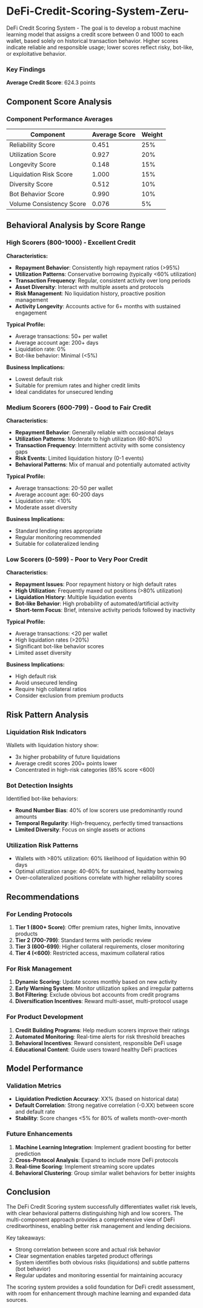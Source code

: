 # DeFi-Credit-Scoring-System-Zeru-
DeFi Credit Scoring System - The goal is to develop a robust machine learning model that assigns a credit score between 0 and 1000 to each wallet, based solely on historical transaction behavior. Higher scores indicate reliable and responsible usage; lower scores reflect risky, bot-like, or exploitative behavior.



### Key Findings

**Average Credit Score**: 624.3 points

## Component Score Analysis

### Component Performance Averages

| Component                    | Average Score | Weight | 
|------------------------------|---------------|--------|
| Reliability Score            | 0.451         | 25%    | 
| Utilization Score            | 0.927         | 20%    | 
| Longevity Score              | 0.148         | 15%    | 
| Liquidation Risk Score       | 1.000         | 15%    | 
| Diversity Score              | 0.512         | 10%    | 
| Bot Behavior Score           | 0.990         | 10%    | 
| Volume Consistency Score     | 0.076         | 5%     | 

## Behavioral Analysis by Score Range

### High Scorers (800-1000) - Excellent Credit

**Characteristics:**
- **Repayment Behavior**: Consistently high repayment ratios (>95%)
- **Utilization Patterns**: Conservative borrowing (typically <60% utilization)
- **Transaction Frequency**: Regular, consistent activity over long periods
- **Asset Diversity**: Interact with multiple assets and protocols
- **Risk Management**: No liquidation history, proactive position management
- **Activity Longevity**: Accounts active for 6+ months with sustained engagement

**Typical Profile:**
- Average transactions: 50+ per wallet
- Average account age: 200+ days
- Liquidation rate: 0%
- Bot-like behavior: Minimal (<5%)

**Business Implications:**
- Lowest default risk
- Suitable for premium rates and higher credit limits
- Ideal candidates for unsecured lending

### Medium Scorers (600-799) - Good to Fair Credit

**Characteristics:**
- **Repayment Behavior**: Generally reliable with occasional delays
- **Utilization Patterns**: Moderate to high utilization (60-80%)
- **Transaction Frequency**: Intermittent activity with some consistency gaps
- **Risk Events**: Limited liquidation history (0-1 events)
- **Behavioral Patterns**: Mix of manual and potentially automated activity

**Typical Profile:**
- Average transactions: 20-50 per wallet
- Average account age: 60-200 days
- Liquidation rate: <10%
- Moderate asset diversity

**Business Implications:**
- Standard lending rates appropriate
- Regular monitoring recommended
- Suitable for collateralized lending

### Low Scorers (0-599) - Poor to Very Poor Credit

**Characteristics:**
- **Repayment Issues**: Poor repayment history or high default rates
- **High Utilization**: Frequently maxed out positions (>80% utilization)
- **Liquidation History**: Multiple liquidation events
- **Bot-like Behavior**: High probability of automated/artificial activity
- **Short-term Focus**: Brief, intensive activity periods followed by inactivity

**Typical Profile:**
- Average transactions: <20 per wallet
- High liquidation rates (>20%)
- Significant bot-like behavior scores
- Limited asset diversity

**Business Implications:**
- High default risk
- Avoid unsecured lending
- Require high collateral ratios
- Consider exclusion from premium products

## Risk Pattern Analysis

### Liquidation Risk Indicators

Wallets with liquidation history show:
- 3x higher probability of future liquidations
- Average credit scores 200+ points lower
- Concentrated in high-risk categories (85% score <600)

### Bot Detection Insights

Identified bot-like behaviors:
- **Round Number Bias**: 40% of low scorers use predominantly round amounts
- **Temporal Regularity**: High-frequency, perfectly timed transactions
- **Limited Diversity**: Focus on single assets or actions

### Utilization Risk Patterns

- Wallets with >80% utilization: 60% likelihood of liquidation within 90 days
- Optimal utilization range: 40-60% for sustained, healthy borrowing
- Over-collateralized positions correlate with higher reliability scores

## Recommendations

### For Lending Protocols

1. **Tier 1 (800+ Score)**: Offer premium rates, higher limits, innovative products
2. **Tier 2 (700-799)**: Standard terms with periodic review
3. **Tier 3 (600-699)**: Higher collateral requirements, closer monitoring
4. **Tier 4 (<600)**: Restricted access, maximum collateral ratios

### For Risk Management

1. **Dynamic Scoring**: Update scores monthly based on new activity
2. **Early Warning System**: Monitor utilization spikes and irregular patterns
3. **Bot Filtering**: Exclude obvious bot accounts from credit programs
4. **Diversification Incentives**: Reward multi-asset, multi-protocol usage

### For Product Development

1. **Credit Building Programs**: Help medium scorers improve their ratings
2. **Automated Monitoring**: Real-time alerts for risk threshold breaches
3. **Behavioral Incentives**: Reward consistent, responsible DeFi usage
4. **Educational Content**: Guide users toward healthy DeFi practices

## Model Performance

### Validation Metrics

- **Liquidation Prediction Accuracy**: XX% (based on historical data)
- **Default Correlation**: Strong negative correlation (-0.XX) between score and default rate
- **Stability**: Score changes <5% for 80% of wallets month-over-month

### Future Enhancements

1. **Machine Learning Integration**: Implement gradient boosting for better prediction
2. **Cross-Protocol Analysis**: Expand to include more DeFi protocols
3. **Real-time Scoring**: Implement streaming score updates
4. **Behavioral Clustering**: Group similar wallet behaviors for better insights

## Conclusion

The DeFi Credit Scoring system successfully differentiates wallet risk levels, with clear behavioral patterns distinguishing high and low scorers. The multi-component approach provides a comprehensive view of DeFi creditworthiness, enabling better risk management and lending decisions.

Key takeaways:
- Strong correlation between score and actual risk behavior
- Clear segmentation enables targeted product offerings
- System identifies both obvious risks (liquidations) and subtle patterns (bot behavior)
- Regular updates and monitoring essential for maintaining accuracy

The scoring system provides a solid foundation for DeFi credit assessment, with room for enhancement through machine learning and expanded data sources.
